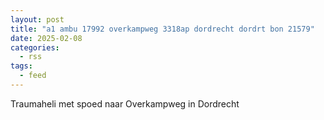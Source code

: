 ```yaml
---
layout: post
title: "a1 ambu 17992 overkampweg 3318ap dordrecht dordrt bon 21579"
date: 2025-02-08
categories: 
  - rss
tags: 
  - feed
---
```


Traumaheli met spoed naar Overkampweg in Dordrecht
